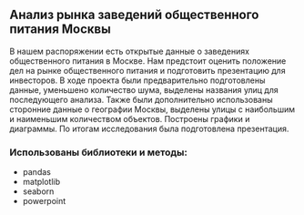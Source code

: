 ## Анализ рынка заведений общественного питания Москвы

В нашем распоряжении есть открытые данные о заведениях общественного питания в Москве. Нам предстоит оценить положение дел на рынке общественного питания и подготовить презентацию для инвесторов.
В ходе проекта были предварительно подготовлены данные, уменьшено количество шума, выделены названия улиц для последующего анализа. Также были дополнительно использованы сторонние данные о географии Москвы, выделены улицы с наибольшим и наименьшим количеством объектов. Построены графики и диаграммы.
По итогам исследования была подготовлена презентация.

### Использованы библиотеки и методы:

- pandas
- matplotlib
- seaborn
- powerpoint
